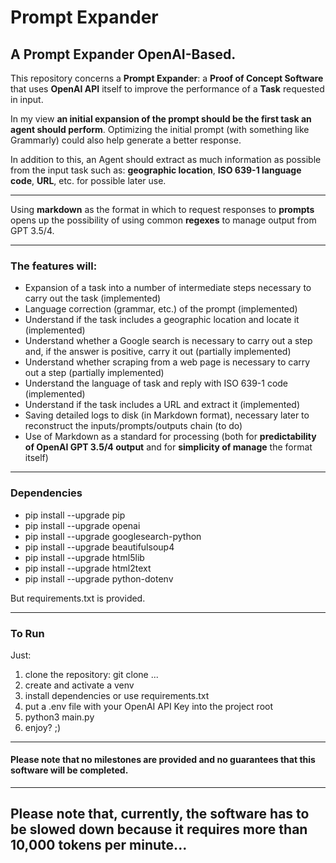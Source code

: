 # Prompt Expander

## A Prompt Expander OpenAI-Based.


This repository concerns a **Prompt Expander**: a **Proof of Concept Software** that uses **OpenAI API** itself to improve the performance of a **Task** requested in input.

In my view **an initial expansion of the prompt should be the first task an agent should perform**. Optimizing the initial prompt (with something like Grammarly) could also help generate a better response.

In addition to this, an Agent should extract as much information as possible from the input task such as: **geographic location**, **ISO 639-1 language code**, **URL**, etc. for possible later use.

---

Using **markdown** as the format in which to request responses to **prompts** opens up the possibility of using common **regexes** to manage output from GPT 3.5/4.

---

### The features will:
- Expansion of a task into a number of intermediate steps necessary to carry out the task (implemented)
- Language correction (grammar, etc.) of the prompt (implemented)
- Understand if the task includes a geographic location and locate it (implemented)
- Understand whether a Google search is necessary to carry out a step and, if the answer is positive, carry it out (partially implemented)
- Understand whether scraping from a web page is necessary to carry out a step (partially implemented)
- Understand the language of task and reply with ISO 639-1 code (implemented)
- Understand if the task includes a URL and extract it (implemented)
- Saving detailed logs to disk (in Markdown format), necessary later to reconstruct the inputs/prompts/outputs chain (to do)
- Use of Markdown as a standard for processing (both for **predictability of OpenAI GPT 3.5/4 output** and for **simplicity of manage** the format itself)

---

### Dependencies
- pip install --upgrade pip
- pip install --upgrade openai
- pip install --upgrade googlesearch-python
- pip install --upgrade beautifulsoup4
- pip install --upgrade html5lib
- pip install --upgrade html2text
- pip install --upgrade python-dotenv

But requirements.txt is provided.

---

### To Run
Just:
1) clone the repository: git clone ...
2) create and activate a venv
3) install dependencies or use requirements.txt
4) put a .env file with your OpenAI API Key into the project root
5) python3 main.py
6) enjoy? ;)

---

#### Please note that no milestones are provided and no guarantees that this software will be completed.

---

## Please note that, currently, the software has to be slowed down because it requires more than 10,000 tokens per minute...

